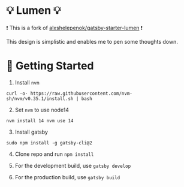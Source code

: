 # :bulb: Lumen :bulb:

:exclamation: This is a fork of [alxshelepenok/gatsby-starter-lumen](https://github.com/alxshelepenok/gatsby-starter-lumen) :exclamation:

This design is simplistic and enables me to pen some thoughts down.

# :dolphin: Getting Started

1. Install `nvm`

`curl -o- https://raw.githubusercontent.com/nvm-sh/nvm/v0.35.1/install.sh | bash`

2. Set `nvm` to use node14

`nvm install 14
nvm use 14`

3. Install gatsby

`sudo npm install -g gatsby-cli@2`

4. Clone repo and run `npm install`

5. For the development build, use `gatsby develop`

6. For the production build, use `gatsby build`
